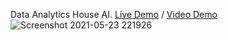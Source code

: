 Data Analytics House AI. [Live Demo](https://houseai.tech) / [Video Demo](https://www.youtube.com/watch?v=b4w1s2VeR7w)
![Screenshot 2021-05-23 221926](https://user-images.githubusercontent.com/57512498/119287707-fcb4b080-bc14-11eb-9d94-9207348b9540.png)
